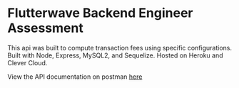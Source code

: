 # Flutterwave Backend Engineer Assessment

This api was built to compute transaction fees using specific configurations. Built with Node, Express, MySQL2, and Sequelize. Hosted on Heroku and Clever Cloud.

View the API documentation on postman [here](https://documenter.getpostman.com/view/16097477/UVeKpjdE)
